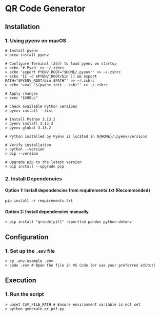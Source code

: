 # QR Code Generator

## Installation

### 1. Using pyenv on macOS

```shell
# Install pyenv
> brew install pyenv

# Configure Terminal (Zsh) to load pyenv on startup
> echo '# Pyen' >> ~/.zshrc
> echo 'export PYENV_ROOT="$HOME/.pyenv"' >> ~/.zshrc
> echo '[[ -d $PYENV_ROOT/bin ]] && export PATH="$PYENV_ROOT/bin:$PATH"' >> ~/.zshrc
> echo 'eval "$(pyenv init - zsh)"' >> ~/.zshrc

# Apply changes
> exec "$SHELL"

# Check available Python versions
> pyenv install --list

# Install Python 3.13.2
> pyenv install 3.13.2
> pyenv global 3.13.2

# Python installed by Pyenv is located in ${HOME}/.pyenv/versions

# Verify installation
> python --version
> pip --version

# Upgrade pip to the latest version
> pip install --upgrade pip
```

### 2. Install Dependencies

#### Option 1: Install dependencies from requirements.txt (Recommended)

```shell
pip install -r requirements.txt
```

#### Option 2: Install dependencies manually

```shell
> pip install "qrcode[pil]" reportlab pandas python-dotenv
```

## Configuration

### 1. Set up the `.env` file

```shell
> cp .env.example .env
> code .env # Open the file in VS Code (or use your preferred editor)
```

## Execution

### 1. Run the script

```shell
> unset CSV_FILE_PATH # Ensure environment variable is not set
> python generate_qr_pdf.py
```
